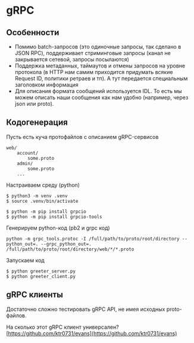 # gRPC

## Особенности

* Помимо batch-запросов (это одиночные запросы, так сделано в JSON RPC), поддерживает стриминговые запросы (канал не закрывается сетевой, запросы посылаются)
* Поддержка метаданных, таймаутов и отмены запросов на уровне протокола (в HTTP нам самим приходится придумать всякие Request ID, политики ретраев и тп). А тут передается специальным заголовком информация
* Для описания формата сообщений используется IDL. То есть мы можем описать наши сообщения как нам удобно (например, через json или proto).

## Кодогенерация

Пусть есть куча протофайлов с описанием gRPC-сервисов

```
web/
    account/
        some.proto
    admin/
        some.proto
    ...
```

Настраиваем среду (python)

```
$ python3 -m venv .venv
$ source .venv/bin/activate

$ python -m pip install grpcio
$ python -m pip install grpcio-tools
```

Генерируем python-код (pb2 и grpc код)&#x20;

```
python -m grpc_tools.protoc -I /full/path/to/proto/root/directory --python_out=. --grpc_python_out=. /full/path/to/proto/root/directory/web/*/*.proto
```

Запускаем код

```
$ python greeter_server.py
$ python greeter_client.py
```

## gRPC клиенты

Достаточно сложно тестировать gRPC API, не имея исходных proto-файлов.

На сколько этот gRPC клиент универсален? [https://github.com/ktr0731/evans](https://github.com/ktr0731/evans)
